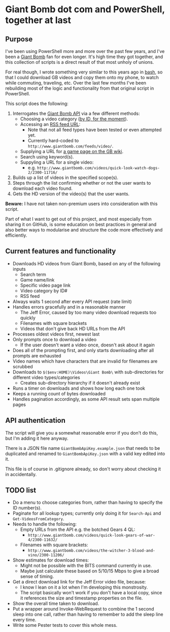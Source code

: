 # Giant Bomb dot com and PowerShell, together at last
## Purpose

I've been using PowerShell more and more over the past few years, and I've been a [Giant Bomb][gb] fan for even longer. It's high time they got together, and this collection of scripts is a direct result of that most unholy of unions.

For real though, I wrote something very similar to this years ago in [bash][bash], so that I could download GB videos and copy them onto my phone, to watch while commuting, traveling, etc. Over the last few months I've been rebuilding most of the logic and functionality from that original script in PowerShell.

This script does the following:

1. Interrogates the [Giant Bomb API][gbapi] via a few different methods:
    - Choosing a video category ([by ID, for the moment](#catById)).
    - Accessing an [RSS feed URL][gbrss]:
        - Note that not all feed types have been tested or even attempted yet.
        - Currently hard-coded to `http://www.giantbomb.com/feeds/video/`.
    - Supplying a URL for [a game page on the GB wiki][gbgames].
    - Search using keyword(s).
    - Suppyling a URL for a single video:
        - e.g. `http://www.giantbomb.com/videos/quick-look-watch-dogs-2/2300-11716/`
1. Builds up a list of videos in the specified scope(s).
1. Steps through the list confirming whether or not the user wants to download each video found.
1. Gets the HD version of the video(s) that the user wants.

**Beware:** I have not taken non-premium users into consideration with this script.

Part of what I want to get out of this project, and most especially from sharing it on GitHub, is some education on best practices in general and also better ways to modularise and structure the code more effectively and efficiently.

## Current features and functionality

- Downloads HD videos from Giant Bomb, based on any of the following inputs
    - Search term
    - Game name/link
    - Specific video page link
    - Video category by ID#
    - RSS feed
- Always waits 1 second after every API request (rate limit)
- Handles errors gracefully and in a reasonable manner
    - The Jeff Error, caused by too many video download requests too quickly
    - Filenames with square brackets
    - Videos that don't give back HD URLs from the API
- Processes oldest videos first, newest last
- Only prompts once to download a video
    - If the user doesn't want a video once, doesn't ask about it again
- Does all of the prompting first, and only starts downloading after all prompts are exhausted
- Video names which have characters that are invalid for filenames are scrubbed
- Downloads to `$($env:HOME)\Videos\Giant Bomb\` with sub-directories for different video types/categories
    - Creates sub-directory hierarchy if it doesn't already exist
- Runs a timer on downloads and shows how long each one took
- Keeps a running count of bytes downloaded
- Handles pagination accordingly, as some API result sets span multiple pages

## API authentication

The script will give you a somewhat reasonable error if you don't do this, but I'm adding it here anyway.

There is a JSON file name `GiantBombApiKey.example.json` that needs to be duplicated and renamed to `GiantBombApiKey.json` with a valid key edited into it.

This file is of course in .gitignore already, so don't worry about checking it in accidentally.

## TODO list

- Do a menu to choose categories from, rather than having to specify the ID number(s).<a name="catById"></a>
- Paginate for all lookup types; currently only doing it for `Search-Api` and `Get-VideosFromCategory`.
- Needs to handle the following:
    - Empty URLs from the API e.g. the botched Gears 4 QL:
        - `http://www.giantbomb.com/videos/quick-look-gears-of-war-4/2300-11632/`
    - Filenames with square brackets:
        - `http://www.giantbomb.com/videos/the-witcher-3-blood-and-vino/2300-11206/`
- Show estimates for download times:
    - Might not be possible with the BITS command currently in use.
    - Maybe just calculate these based on 5/10/15 Mbps to give a broad sense of timing.
- Get a direct download link for the Jeff Error video file, because:
    - I know I lean on it a lot when I'm developing this monstrosity.
    - The script basically won't work if you don't have a local copy, since it references the size and timestamp properties on the file.
- Show the overall time taken to download.
- Put a wrapper around Invoke-WebRequest to combine the 1 second sleep into one call, rather than having to remember to add the sleep line every time.
- Write some Pester tests to cover this whole mess.

[gb]: http://www.giantbomb.com
[bash]: https://en.wikipedia.org/wiki/Bash_%28Unix_shell%29
[gbapi]: http://www.giantbomb.com/api/
[gbrss]: http://www.giantbomb.com/feeds/
[gbgames]: http://www.giantbomb.com/games/
